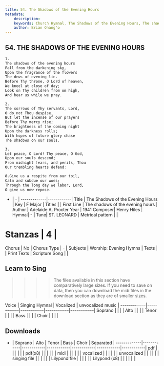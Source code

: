 ```yaml
---
title: 54. The Shadows of the Evening Hours
metadata:
    description: 
    keywords: Church Hymnal, The Shadows of the Evening Hours, The shadows of the evening hours, 
    author: Brian Onang'o
---
```



## 54. THE SHADOWS OF THE EVENING HOURS

```txt
1.
The shadows of the evening hours 
Fall from the darkening sky, 
Upon the fragrance of the flowers 
The dews of evening lie. 
Before Thy throne, O Lord of heaven, 
We kneel at close of day; 
Look on Thy children from on high, 
And hear us while we pray. 

2.
The sorrows of Thy servants, Lord, 
O do not Thou despise, 
But let the incense of our prayers 
Before Thy mercy rise; 
The brightness of the coming night 
Upon the darkness rolls; 
With hopes of future glory chase 
The shadows on our souls. 

3.
Let peace, O Lord! Thy peace, O God, 
Upon our souls descend; 
From midnight fears, and perils, Thou 
Our trembling hearts defend: 

8.Give us a respite from our toil, 
Calm and subdue our woes; 
Through the long day we labor, Lord, 
O give us now repose.

```

- |   -  |
-------------|------------|
Title | The Shadows of the Evening Hours |
Key | F Major |
Titles |  |
First Line | The shadows of the evening hours |
Author | Adelaide A. Procter
Year | 1941
Composer| Henry Hiles |
Hymnal|  - |
Tune| ST. LEONARD |
Metrical pattern | |
# Stanzas | 4 |
Chorus | No |
Chorus Type | - |
Subjects | Worship: Evening Hymns |
Texts |  |
Print Texts | 
Scripture Song |  |
  
## Learn to Sing

>>>> The files available in this section have comparatively large sizes. If you need to save on data, then you can download the midi files in the download section as they are of smaller sizes.

Voice |  Singing Hymnal | Vocalized | unvocalized music |
-------------|------------|------------|------------|------------|
Soprano | | | |
Alto | | | |
Tenor | | | |
Bass | | | |
Choir | | | |

## Downloads

- |  Soprano | Alto | Tenor | Bass | Choir | Separated |
-------------|------------|------------|------------|------------|------------|------------|
pdf | | | | | |
pdf(x8) | | | | | |
midi | | | | | |
vocalized | | | | | |
unvocalized | | | | | |
singing file | | | | | |
Lilypond file | | | | | |
Lilypond (x8) | | | | | |
  